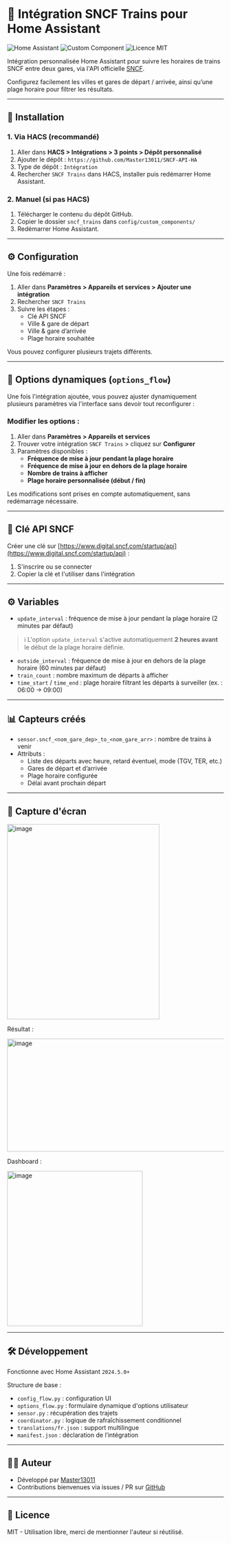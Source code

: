 # 🚄 Intégration SNCF Trains pour Home Assistant

![Home Assistant](https://img.shields.io/badge/Home--Assistant-2024.5+-blue?logo=home-assistant)
![Custom Component](https://img.shields.io/badge/Custom%20Component-oui-orange)
![Licence MIT](https://img.shields.io/badge/Licence-MIT-green)

Intégration personnalisée Home Assistant pour suivre les horaires de trains SNCF entre deux gares, via l'API officielle [SNCF](https://www.digital.sncf.com/startup/api).  

Configurez facilement les villes et gares de départ / arrivée, ainsi qu’une plage horaire pour filtrer les résultats.

---

## 🔧 Installation

### 1. Via HACS (recommandé)
1. Aller dans **HACS > Intégrations > 3 points > Dépôt personnalisé**
2. Ajouter le dépôt : `https://github.com/Master13011/SNCF-API-HA`
3. Type de dépôt : `Intégration`
4. Rechercher `SNCF Trains` dans HACS, installer puis redémarrer Home Assistant.

### 2. Manuel (si pas HACS)
1. Télécharger le contenu du dépôt GitHub.
2. Copier le dossier `sncf_trains` dans `config/custom_components/`
3. Redémarrer Home Assistant.

---

## ⚙️ Configuration

Une fois redémarré :

1. Aller dans **Paramètres > Appareils et services > Ajouter une intégration**
2. Rechercher `SNCF Trains`
3. Suivre les étapes :
   - Clé API SNCF
   - Ville & gare de départ
   - Ville & gare d’arrivée
   - Plage horaire souhaitée

Vous pouvez configurer plusieurs trajets différents.

---

## 🧩 Options dynamiques (`options_flow`)

Une fois l'intégration ajoutée, vous pouvez ajuster dynamiquement plusieurs paramètres via l'interface sans devoir tout reconfigurer :

### Modifier les options :
1. Aller dans **Paramètres > Appareils et services**
2. Trouver votre intégration `SNCF Trains` > cliquez sur **Configurer**
3. Paramètres disponibles :
   - **Fréquence de mise à jour pendant la plage horaire**
   - **Fréquence de mise à jour en dehors de la plage horaire**
   - **Nombre de trains à afficher**
   - **Plage horaire personnalisée (début / fin)**

Les modifications sont prises en compte automatiquement, sans redémarrage nécessaire.

---

## 🔐 Clé API SNCF

Créer une clé sur [https://www.digital.sncf.com/startup/api](https://www.digital.sncf.com/startup/api) :

1. S'inscrire ou se connecter
2. Copier la clé et l'utiliser dans l'intégration

---

## ⚙️ Variables

- `update_interval` : fréquence de mise à jour pendant la plage horaire (2 minutes par défaut)

> ℹ️ L'option `update_interval` s'active automatiquement **2 heures avant** le début de la plage horaire définie.

- `outside_interval` : fréquence de mise à jour en dehors de la plage horaire (60 minutes par défaut)
- `train_count` : nombre maximum de départs à afficher
- `time_start` / `time_end` : plage horaire filtrant les départs à surveiller (ex. : 06:00 → 09:00)

---

## 📊 Capteurs créés

- `sensor.sncf_<nom_gare_dep>_to_<nom_gare_arr>` : nombre de trains à venir
- Attributs :
  - Liste des départs avec heure, retard éventuel, mode (TGV, TER, etc.)
  - Gares de départ et d’arrivée
  - Plage horaire configurée
  - Délai avant prochain départ

---

## 📸 Capture d'écran

<img width="354" height="453" alt="image" src="https://github.com/user-attachments/assets/15a88da4-fad0-46ca-8031-9864d3f48ed3" />


Résultat :  

<img width="608" height="262" alt="image" src="https://github.com/user-attachments/assets/39206e2a-8f44-4393-92fe-4196427b9bf9" />


Dashboard :

<img width="315" height="360" alt="image" src="https://github.com/user-attachments/assets/033fd0ce-ab61-4e54-83de-4bdb85d8aa58" />

---

## 🛠 Développement

Fonctionne avec Home Assistant `2024.5.0+`

Structure de base :
- `config_flow.py` : configuration UI
- `options_flow.py` : formulaire dynamique d'options utilisateur
- `sensor.py` : récupération des trajets
- `coordinator.py` : logique de rafraîchissement conditionnel
- `translations/fr.json` : support multilingue
- `manifest.json` : déclaration de l’intégration

---

## 🧑‍💻 Auteur

- Développé par [Master13011](https://github.com/Master13011)
- Contributions bienvenues via issues / PR sur [GitHub](https://github.com/Master13011/SNCF-API-HA)

---

## 📄 Licence

MIT - Utilisation libre, merci de mentionner l'auteur si réutilisé.
